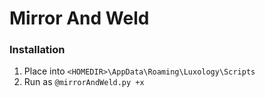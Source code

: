 # Mirror And Weld

### Installation

1) Place into `<HOMEDIR>\AppData\Roaming\Luxology\Scripts`  
2) Run as `@mirrorAndWeld.py +x`  